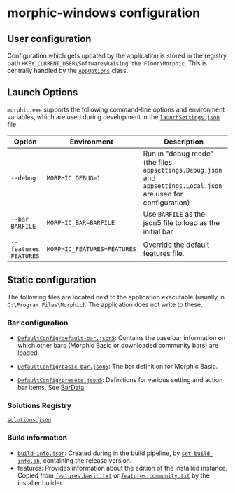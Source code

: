 ﻿# morphic-windows configuration

## User configuration

Configuration which gets updated by the application is stored in the registry path
`HKEY_CURRENT_USER\Software\Raising the Floor\Morphic`. This is centrally handled by the
[`AppOptions`](../Morphic.Client/Config/AppOptions.cs) class.

## Launch Options

`morphic.exe` supports the following command-line options and environment variables, which are used during
development in the [`launchSettings.json`](../Morphic.Client/Properties/launchSettings.json) file.

|Option|Environment|Description
|---|---|---
|`--debug`|`MORPHIC_DEBUG=1`|Run in "debug mode" (the files `appsettings.Debug.json` and `appsettings.Local.json` are used for configuration)
|`--bar BARFILE`|`MORPHIC_BAR=BARFILE`|Use `BARFILE` as the json5 file to load as the initial bar
|`--features FEATURES`|`MORPHIC_FEATURES=FEATURES`|Override the default features file.

## Static configuration

The following files are located next to the application executable (usually in `C:\Program Files\Morphic`).
The application does not write to these.

### Bar configuration

* [`DefaultConfig/default-bar.json5`](../Morphic.Client/DefaultConfig/default-bar.json5):
Contains the base bar information on which other bars (Morphic Basic or downloaded community bars) are loaded.

* [`DefaultConfig/basic-bar.json5`](../Morphic.Client/DefaultConfig/basic-bar.json5):
The bar definition for Morphic Basic.

* [`DefaultConfig/presets.json5`](../Morphic.Client/DefaultConfig/presets.json5):
Definitions for various setting and action bar items. See [BarData](../Morphic.Client/Bar/BarData.md#presetsjson5)

### Solutions Registry

[`solutions.json`](../Morphic.Client/solutions.json5)

### Build information

* [`build-info.json`](../Morphic.Client/build-info.json):
 Created during in the build pipeline, by [`set-build-info.sh`](../set-build-info.sh), containing the release version.
* features:
Provides information about the edition of the installed instance. Copied from
[`features.basic.txt`](../Morphic.Client/Properties/features.basic.txt) or [`features.community.txt`](../Morphic.Client/Properties/features.community.txt)
by the installer builder.
